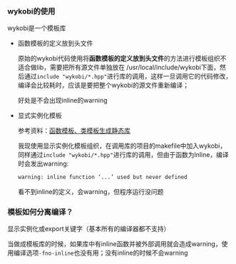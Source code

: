 ### wykobi的使用

wykobi是一个模板库

- 函数模板的定义放到头文件

  原始的wykobi代码使用将**函数模板的定义放到头文件**的方法进行模板组织不适合做lib，需要把所有源文件单独放在 /usr/local/include/wykobi下面，然后通过`include "wykobi/*.hpp"`进行库的调用，这样一旦调用它的代码修改，编译会比较耗时，应该是要把整个wykobi的源文件重新编译；

  好处是不会出现inline的warning

- 显式实例化模板

  参考资料：[函数模板、类模板生成静态库](https://blog.csdn.net/abcdefg0h/article/details/78180765)

  我现使用显示实例化模板组织，在调用库的项目的makefile中加入wykobi，同样通过`include "wykobi/*.hpp"`进行库的调用，但由于函数为lnline，编译时会发出warning: 

  ```sh
  warning: inline function ‘...’ used but never defined
  ```

  看不到inline的定义，会warning，但程序运行没问题

### 模板如何分离编译？

显示实例化或export关键字（基本所有的编译器都不支持）

当做成模板库的时候，如果库中有inline函数并被外部调用就会造成warning，使用编译选项`-fno-inline`也没有用；没有inline的时候不会warning